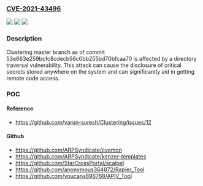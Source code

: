 ### [CVE-2021-43496](https://cve.mitre.org/cgi-bin/cvename.cgi?name=CVE-2021-43496)
![](https://img.shields.io/static/v1?label=Product&message=n%2Fa&color=blue)
![](https://img.shields.io/static/v1?label=Version&message=n%2Fa&color=blue)
![](https://img.shields.io/static/v1?label=Vulnerability&message=n%2Fa&color=brighgreen)

### Description

Clustering master branch as of commit 53e663e259bcfc8cdecb56c0bb255bd70bfcaa70 is affected by a directory traversal vulnerability. This attack can cause the disclosure of critical secrets stored anywhere on the system and can significantly aid in getting remote code access.

### POC

#### Reference
- https://github.com/varun-suresh/Clustering/issues/12

#### Github
- https://github.com/ARPSyndicate/cvemon
- https://github.com/ARPSyndicate/kenzer-templates
- https://github.com/StarCrossPortal/scalpel
- https://github.com/anonymous364872/Rapier_Tool
- https://github.com/youcans896768/APIV_Tool

